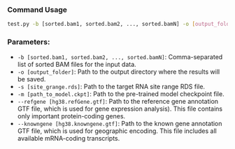 ### Command Usage

```bash
test.py -b [sorted.bam1, sorted.bam2, ..., sorted.bamN] -o [output_folder] -s [site_grange.rds] -m [path_to_model.ckpt] --refgene [hg38.refGene.gtf] --knowngene [hg38.knowngene.gtf]
```

### Parameters:
- `-b [sorted.bam1, sorted.bam2, ..., sorted.bamN]`: Comma-separated list of sorted BAM files for the input data.
- `-o [output_folder]`: Path to the output directory where the results will be saved.
- `-s [site_grange.rds]`: Path to the target RNA site range RDS file.
- `-m [path_to_model.ckpt]`: Path to the pre-trained model checkpoint file.
- `--refgene [hg38.refGene.gtf]`: Path to the reference gene annotation GTF file, which is used for gene expression analysis). This file contains only important protein-coding genes.
- `--knowngene [hg38.knowngene.gtf]`: Path to the known gene annotation GTF file, which is used for geographic encoding. This file includes all available mRNA-coding transcripts.

